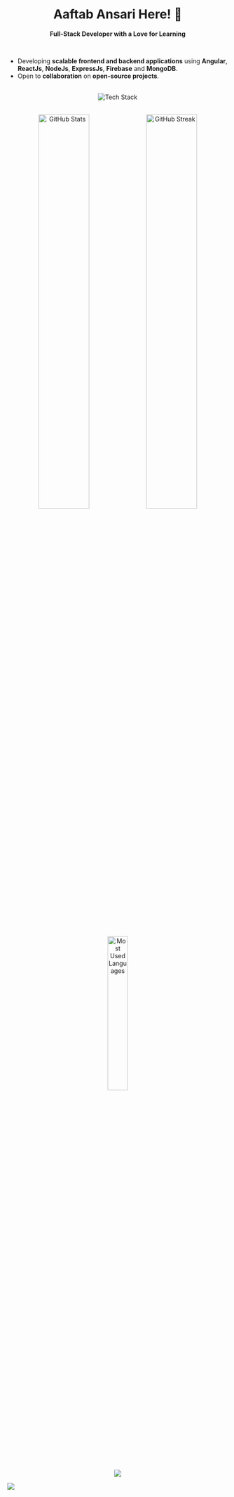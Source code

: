 <div align="center">

# Aaftab Ansari Here! 👋

**Full-Stack Developer with a Love for Learning**

</div>

<br/>

- Developing **scalable frontend and backend applications** using **Angular**, **ReactJs**, **NodeJs**, **ExpressJs**, **Firebase** and **MongoDB**.
- Open to **collaboration** on **open-source projects**.

<br/>

<div align="center">
  <img src="https://skillicons.dev/icons?i=js, angular, react, firebase, nodejs, express, mongodb, git, github, vscode, postman" alt="Tech Stack" />
</div>

<br/>

<p align="center">
  <img width="48%" src="https://github-readme-stats.vercel.app/api?username=aaftab-ansari-15&show_icons=true&theme=radical" alt="GitHub Stats" />
  <img width="48%" src="https://github-readme-streak-stats.herokuapp.com/?user=aaftab-ansari-15&theme=radical" alt="GitHub Streak" />
  <img width="30%" src="https://github-readme-stats.vercel.app/api/top-langs/?username=iftekhar0six&theme=radical&layout=compact" alt="Most Used Languages" />
</p>

<br/>

<p align="center">
  <a href="https://www.linkedin.com/in/aaftab-ansari/" target="_blank"><img align="center" src="https://img.shields.io/badge/LinkedIn-0077B5?style=for-the-badge&logo=linkedin&logoColor=white" /></a>
  
  <a href="mailto:aaftabkansari5@gmail.com" target="_blank"><img align="center" src="https://img.shields.io/badge/Email-D14836?style=for-the-badge&logo=gmail&logoColor=white" /></a>
</p>
